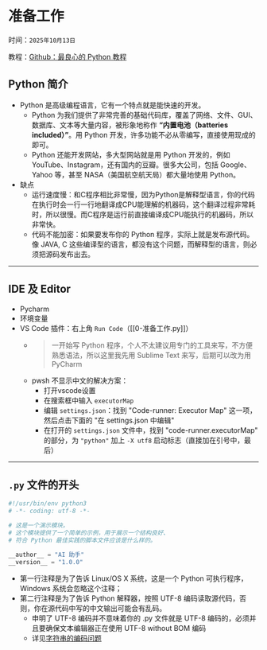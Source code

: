 # 准备工作

时间：`2025年10月13日`

教程：[Github：最良心的 Python 教程](https://github.com/walter201230/Python/tree/master/Article/PythonBasis)

## Python 简介

- Python 是高级编程语言，它有一个特点就是能快速的开发。
  - Python 为我们提供了非常完善的基础代码库，覆盖了网络、文件、GUI、数据库、文本等大量内容，被形象地称作 **“内置电池（batteries included）”**。用 Python 开发，许多功能不必从零编写，直接使用现成的即可。
  -  Python 还能开发网站，多大型网站就是用 Python 开发的，例如 YouTube、Instagram，还有国内的豆瓣。很多大公司，包括 Google、Yahoo 等，甚至 NASA（美国航空航天局）都大量地使用 Python。
-  缺点
   -  运行速度慢：和C程序相比非常慢，因为Python是解释型语言，你的代码在执行时会一行一行地翻译成CPU能理解的机器码，这个翻译过程非常耗时，所以很慢。而C程序是运行前直接编译成CPU能执行的机器码，所以非常快。
   - 代码不能加密：如果要发布你的 Python 程序，实际上就是发布源代码。像 JAVA, C 这些编译型的语言，都没有这个问题，而解释型的语言，则必须把源码发布出去。

---

## IDE 及 Editor

- Pycharm
- 环境变量
- VS Code 插件：右上角 `Run Code`（[[0-准备工作.py]]）
  - > 一开始写 Python 程序，个人不太建议用专门的工具来写，不方便熟悉语法，所以这里我先用 Sublime Text 来写，后期可以改为用 PyCharm 
  - pwsh 不显示中文的解决方案：
    - 打开vscode设置
    - 在搜索框中输入 `executorMap`
    - 编辑 `settings.json`：找到 "Code-runner: Executor Map" 这一项，然后点击下面的 "在 settings.json 中编辑"
    - 在打开的 `settings.json` 文件中，找到 "code-runner.executorMap" 的部分，为 `"python"` 加上 `-X utf8` 启动标志（直接加在引号中，最后）

---

## `.py` 文件的开头

```python
#!/usr/bin/env python3
# -*- coding: utf-8 -*-

# 这是一个演示模块。
# 这个模块提供了一个简单的示例，用于展示一个结构良好、
# 符合 Python 最佳实践的脚本文件应该是什么样的。

__author__ = "AI 助手"
__version__ = "1.0.0"
```

- 第一行注释是为了告诉 Linux/OS X 系统，这是一个 Python 可执行程序，Windows 系统会忽略这个注释；
- 第二行注释是为了告诉 Python 解释器，按照 UTF-8 编码读取源代码，否则，你在源代码中写的中文输出可能会有乱码。
  - 申明了 UTF-8 编码并不意味着你的 .py 文件就是 UTF-8 编码的，必须并且要确保文本编辑器正在使用 UTF-8 without BOM 编码
  - 详见[字符串的编码问题](./1-基本数据类型和变量.md#字符串)